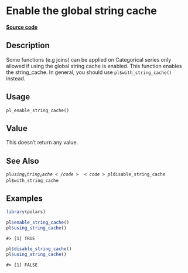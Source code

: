 

# Enable the global string cache

[**Source code**](https://github.com/pola-rs/r-polars/tree/main/R/polars_options.R#L252)

## Description

Some functions (e.g joins) can be applied on Categorical series only
allowed if using the global string cache is enabled. This function
enables the string_cache. In general, you should use
<code>pl$with_string_cache()</code> instead.

## Usage

<pre><code class='language-R'>pl_enable_string_cache()
</code></pre>

## Value

This doesn’t return any value.

## See Also

<code>pl$using_string_cache</code> <code>pl$disable_string_cache</code>
<code>pl$with_string_cache</code>

## Examples

``` r
library(polars)

pl$enable_string_cache()
pl$using_string_cache()
```

    #> [1] TRUE

``` r
pl$disable_string_cache()
pl$using_string_cache()
```

    #> [1] FALSE
